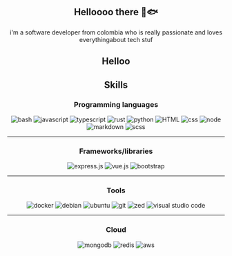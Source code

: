 <h2 align="center">Helloooo there 🤝🐟</h2>
<p align="center">i'm a software developer from colombia who is really passionate and loves everythingabout tech stuf</p>
<h2 align="center">Helloo
<h2 align="center">Skills</h2>
<h3 align="center">Programming languages</h3>
<p align="center">
    <a><img alt="bash" src="https://img.shields.io/badge/Bash-4EAA25?logo=gnubash&logoColor=fff"></a>
    <a><img alt="javascript" src= "https://img.shields.io/badge/JavaScript-F7DF1E?logo=javascript&logoColor=000"></a>
    <a><img alt="typescript" src= "https://img.shields.io/badge/TypeScript-3178C6?logo=typescript&logoColor=fff"></a>
    <a><img alt="rust" src="https://img.shields.io/badge/Rust-%23000000.svg?e&logo=rust&logoColor=white"</a>
    <a><img alt="python" src="https://img.shields.io/badge/Python-3776AB?logo=python&logoColor=fff"></a>
    <a><img alt="HTML" src="https://img.shields.io/badge/HTML-%23E34F26.svg?logo=html5&logoColor=white"</a>
    <a><img alt="css" src="https://img.shields.io/badge/CSS-1572B6?logo=css3&logoColor=fff"></a>
    <a><img alt="node" src="https://img.shields.io/badge/Node.js-6DA55F?logo=node.js&logoColor=white"></a>
    <a><img alt="markdown" src="https://img.shields.io/badge/Markdown-%23000000.svg?logo=markdown&logoColor=white"></a>
    <a><img alt="scss" src="https://img.shields.io/badge/Sass-C69?logo=sass&logoColor=fff"></a>
</p>
<hr/>
<h3 align="center">Frameworks/libraries</h3>
<p align="center">
    <a><img alt="express.js" src= "https://img.shields.io/badge/Express.js-%23404d59.svg?logo=express&logoColor=%2361DAFB"></a>
    <a><img alt="vue.js" src="https://img.shields.io/badge/Vue.js-4FC08D?logo=vuedotjs&logoColor=fff"></a>
    <a><img alt="bootstrap" src="https://img.shields.io/badge/Bootstrap-7952B3?logo=bootstrap&logoColor=fff"</a>
</p>
<hr/>
<h3 align="center">Tools</h3>
<p align="center">
    <a><img alt="docker" src="https://img.shields.io/badge/Docker-2496ED?logo=docker&logoColor=fff"></a>
    <a><img alt="debian" src="https://img.shields.io/badge/Debian-A81D33?logo=debian&logoColor=fff"></a>
    <a><img alt="ubuntu" src="https://img.shields.io/badge/Ubuntu-E95420?logo=ubuntu&logoColor=white"></a>
    <a><img alt="git" src="https://img.shields.io/badge/Git-F05032?logo=git&logoColor=fff"></a>
    <a><img alt="zed" src="https://img.shields.io/badge/Zed-white?logo=zedindustries&logoColor=084CCF"></a>
    <a><img alt="visual studio code" src="https://custom-icon-badges.demolab.com/badge/Visual%20Studio%20Code-0078d7.svg?logo=vsc&logoColor=white"></a>
</p>
<hr/>
<h3 align="center">Cloud</h3>
 <p align="center">
    <a><img alt="mongodb" src="https://img.shields.io/badge/MongoDB-%234ea94b.svg?logo=mongodb&logoColor=white"></a>
    <a><img alt="redis" src="https://img.shields.io/badge/Redis-%23DD0031.svg?logo=redis&logoColor=white"></a>
    <a><img alt="aws" src="https://img.shields.io/badge/AWS-%23FF9900.svg?logo=amazon-web-services&logoColor=white"></a>
</p>
